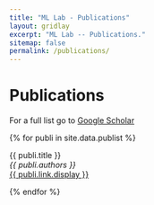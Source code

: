 ```yaml
---
title: "ML Lab - Publications"
layout: gridlay
excerpt: "ML Lab -- Publications."
sitemap: false
permalink: /publications/
---
```



# Publications

For a full list go to [Google Scholar](https://scholar.google.com/citations?user=SbYoEmQAAAAJ&hl=en)

{% for publi in site.data.publist %}

  {{ publi.title }} <br />
  <em>{{ publi.authors }} </em><br /><a href="{{ publi.link.url }}">{{ publi.link.display }}</a>

{% endfor %}

